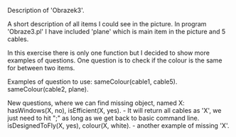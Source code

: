 Description of 'Obrazek3'.

A short description of all items I could see in the picture.
In program 'Obraze3.pl' I have included 'plane' which is main item in the picture and 5 cables.

In this exercise there is only one function but I decided to show more examples of questions. One question is to check if the colour is the same for between two items.

Examples of question to use:
sameColour(cable1, cable5).
sameColour(cable2, plane).

New questions, where we can find missing object, named X:
hasWindows(X, no), isEfficient(X, yes). - It will return all cables as 'X', we just need to hit ";" as long as we get back to basic command line.
isDesignedToFly(X, yes), colour(X, white). - another example of missing 'X'.